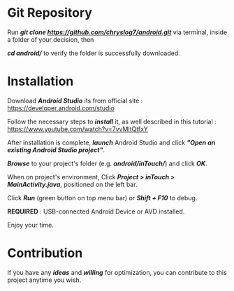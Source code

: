 # Git Repository

Run **_git clone https://github.com/chryslog7/android.git_** via terminal, inside a folder of your decision, then

**_cd android/_** to verify the folder is successfully downloaded.

# Installation

Download **_Android Studio_** its from official site : https://developer.android.com/studio 

Follow the necessary steps to **_install_** it, as well described in this tutorial  : https://www.youtube.com/watch?v=7vvMltQtfxY

After installation is complete, **_launch_** Android Studio and click **_"Open an existing Android Studio project"_**.

**_Browse_** to your project's folder (e.g. **_android/inTouch/_**) and click **_OK_**.

When on project's environment, Click **_Project > inTouch > MainActivity.java_**, positioned on the left bar.

Click **_Run_** (green button on top menu bar) or **_Shift + F10_** to debug. 

**REQUIRED** : USB-connected Android Device or AVD installed.

Enjoy your time.

# Contribution

If you have any **_ideas_** and **_willing_** for optimization, you can contribute to this project anytime you wish.
